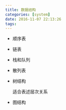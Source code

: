 ```yaml
---
title: 数据结构
categories: [system]
date: 2016-11-07 22:13:26
tags:
---
```


*   顺序表
*   链表
*   栈和队列
*   散列表
*   树结构

    适合表述层次关系

*   图结构